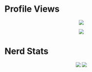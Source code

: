 # Profile Views
<p align = "center">
  <img src = "https://komarev.com/ghpvc/?username=2vq&color=a27dbe"/>
</p>
<p align = "center">
    <img src = "https://discord.c99.nl/widget/theme-3/927982589548064878.png"/>
</p>

# Nerd Stats
<p align = "center">
    <img src = "https://github-readme-stats.vercel.app/api/top-langs/?username=2vq&layout=compact&theme=dark"/>
    <img src = "https://github-readme-stats.vercel.app/api?username=2vq&show_icons=true&theme=dracula"/>
</p>
